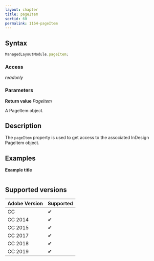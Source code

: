 ```yaml
---
layout: chapter
title: pageItem
sortid: 60
permalink: 1164-pageItem
---
```

## Syntax

```javascript
ManagedLayoutModule.pageItem;
```

### Access

*readonly*

### Parameters

**Return value** *PageItem*

A PageItem object.

## Description

The `pageItem` property is used to get access to the associated InDesign PageItem object.

## Examples

**Example title**

```javascript
```

## Supported versions

| Adobe Version | Supported |
|---------------|---------|
| CC            | ✔       |
| CC 2014       | ✔       |
| CC 2015       | ✔       |
| CC 2017       | ✔       |
| CC 2018       | ✔       |
| CC 2019       | ✔       |